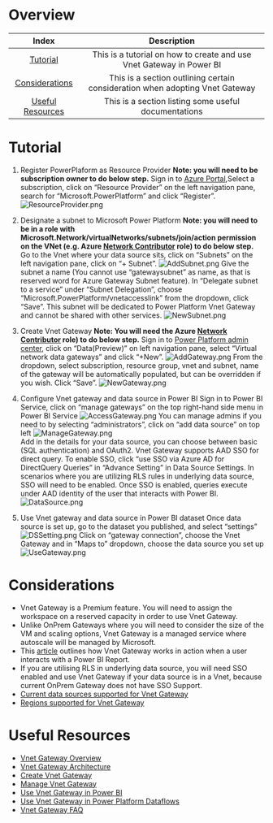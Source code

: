 # Overview

| Index | Description |
|:------------------------:|:-----------------------:|
| [Tutorial](https://github.com/lipinght/pbideployment/blob/main/VnetGateway/VnetGatewayOverview.md#tutorial) |This is a tutorial on how to create and use Vnet Gateway in Power BI |
| [Considerations](https://github.com/lipinght/pbideployment/blob/main/VnetGateway/VnetGatewayOverview.md#considerations) |This is a section outlining certain consideration when adopting Vnet Gateway |
| [Useful Resources](https://github.com/lipinght/pbideployment/blob/main/VnetGateway/VnetGatewayOverview.md#useful-resources) |This is a section listing some useful documentations |


# Tutorial
1.	Register PowerPlaform as Resource Provider
**Note: you will need to be subscription owner to do below step.**
Sign in to [Azure Portal](https://portal.azure.com),Select a subscription, click on “Resource Provider” on the left navigation pane, search for “Microsoft.PowerPlatform” and click “Register”.
 ![ResourceProvider.png](images/ResourceProvider.png)

2.	Designate a subnet to Microsoft Power Platform
**Note: you will need to be in a role with Microsoft.Network/virtualNetworks/subnets/join/action permission on the VNet (e.g. Azure [Network Contributor]( https://docs.microsoft.com/en-us/azure/role-based-access-control/built-in-roles#network-contributor) role) to do below step.**
Go to the Vnet where your data source sits, click on “Subnets” on the left navigation pane, click on “+ Subnet”.
 ![AddSubnet.png](images/AddSubnet.png)
Give the subnet a name (You cannot use “gatewaysubnet” as name, as that is reserved word for Azure Gateway Subnet feature). In “Delegate subnet to a service” under “Subnet Delegation”, choose “Microsoft.PowerPlatform/vnetaccesslink” from the dropdown, click “Save”. This subnet will be dedicated to Power Platform Vnet Gateway and cannot be shared with other services.
 ![NewSubnet.png](images/NewSubnet.png)

3.	Create Vnet Gateway
**Note: You will need the Azure [Network Contributor]( https://docs.microsoft.com/en-us/azure/role-based-access-control/built-in-roles#network-contributor) role) to do below step.**
Sign in to [Power Platform admin center]( https://admin.powerplatform.microsoft.com/), click on “Data(Preview)” on left navigation pane, select “Virtual network data gateways” and click “+New”.
 ![AddGateway.png](images/AddGateway.png)
From the dropdown, select subscription, resource group, vnet and subnet, name of the gateway will be automatically populated, but can be overridden if you wish. Click “Save”.
 ![NewGateway.png](images/NewGateway.png)
  
4.	Configure Vnet gateway and data source in Power BI
Sign in to Power BI Service, click on “manage gateways” on the top right-hand side menu in Power BI Service
 ![AccessGateway.png](images/AccessGateway.png) 
You can manage admins if you need to by selecting “administrators”, click on “add data source” on top left
 ![ManageGateway.png](images/ManageGateway.png)   
Add in the details for your data source, you can choose between basic (SQL authentication) and OAuth2. Vnet Gateway supports AAD SSO for direct query. To enable SSO, click “use SSO via Azure AD for DirectQuery Queries” in “Advance Setting” in Data Source Settings. In scenarios where you are utilizing RLS rules in underlying data source, SSO will need to be enabled. Once SSO is enabled, queries execute under AAD identity of the user that interacts with Power BI. 
 ![DataSource.png](images/DataSource.png) 

5.	Use Vnet gateway and data source in Power BI dataset
Once data source is set up, go to the dataset you published, and select “settings” 
 ![DSSetting.png](images/DSSetting.png) 
Click on “gateway connection”, choose the Vnet Gateway and in “Maps to” dropdown, choose the data source you set up 
 ![UseGateway.png](images/UseGateway.png)

# Considerations
* Vnet Gateway is a Premium feature. You will need to assign the workspace on a reserved capacity in order to use Vnet Gateway.
* Unlike OnPrem Gateways where you will need to consider the size of the VM and scaling options, Vnet Gateway is a managed service where autoscale will be managed by Microsoft.
* This [article](https://docs.microsoft.com/en-us/data-integration/vnet/data-gateway-architecture) outlines how Vnet Gateway works in action when a user interacts with a Power BI Report.
* If you are utilising RLS in underlying data source, you will need SSO enabled and use Vnet Gateway if your data source is in a Vnet, because current OnPrem Gateway does not have SSO Support.
* [Current data sources supported for Vnet Gateway](https://docs.microsoft.com/en-us/data-integration/vnet/use-data-gateways-sources-power-bi#supported-azure-data-services)
* [Regions supported for Vnet Gateway](https://docs.microsoft.com/en-us/data-integration/vnet/create-data-gateways#regions-supported-for-vnet-data-gateways) 

# Useful Resources
* [Vnet Gateway Overview](https://docs.microsoft.com/en-us/data-integration/vnet/overview)
* [Vnet Gateway Architecture](https://docs.microsoft.com/en-us/data-integration/vnet/data-gateway-architecture)
* [Create Vnet Gateway](https://docs.microsoft.com/en-us/data-integration/vnet/create-data-gateways)
* [Manage Vnet Gateway](https://docs.microsoft.com/en-us/data-integration/vnet/manage-data-gateways)
* [Use Vnet Gateway in Power BI](https://docs.microsoft.com/en-us/data-integration/vnet/use-data-gateways-sources-power-bi)
* [Use Vnet Gateway in Power Platform Dataflows](https://docs.microsoft.com/en-us/data-integration/vnet/data-gateway-power-platform-dataflows)
* [Vnet Gateway FAQ](https://docs.microsoft.com/en-us/data-integration/vnet/data-gateway-faqs)


